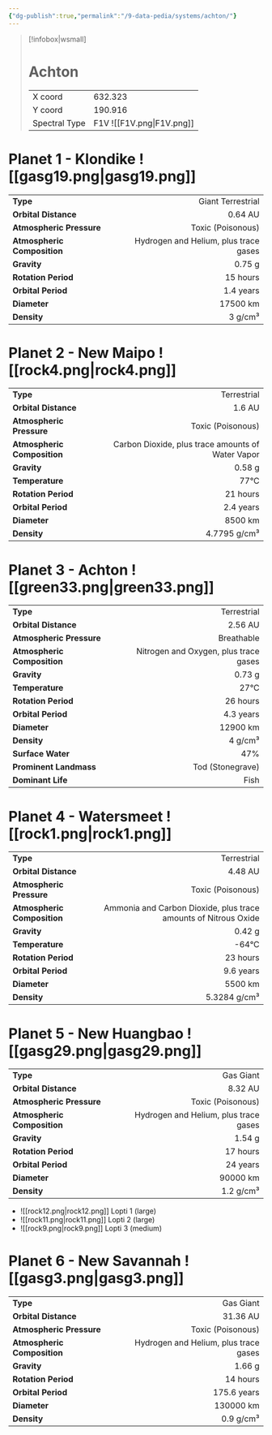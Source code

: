 ```yaml
---
{"dg-publish":true,"permalink":"/9-data-pedia/systems/achton/"}
---
```


> [!infobox|wsmall]
> # Achton
> | | |
> | - | - |
> | X coord | 632.323 |
> | Y coord| 190.916 |
> | Spectral Type | F1V ![[F1V.png\|F1V.png]] |

# Planet 1 - Klondike ![[gasg19.png\|gasg19.png]]
|                             |                           |
| --------------------------- | -------------------------:|
| **Type**                    |             Giant Terrestrial |
| **Orbital Distance**        |   0.64 AU |
| **Atmospheric Pressure**    |       Toxic (Poisonous) |
| **Atmospheric Composition** |      Hydrogen and Helium, plus trace gases |
| **Gravity**                 |        0.75 g |
| **Rotation Period**         |  15 hours |
| **Orbital Period** | 1.4 years |
| **Diameter**                |      17500 km | 
| **Density**                 |    3 g/cm³ |





# Planet 2 - New Maipo ![[rock4.png\|rock4.png]]
|                             |                           |
| --------------------------- | -------------------------:|
| **Type**                    |             Terrestrial |
| **Orbital Distance**        |   1.6 AU |
| **Atmospheric Pressure**    |       Toxic (Poisonous) |
| **Atmospheric Composition** |      Carbon Dioxide, plus trace amounts of Water Vapor |
| **Gravity**                 |        0.58 g |
| **Temperature**             |    77°C |
| **Rotation Period**         |  21 hours |
| **Orbital Period** | 2.4 years |
| **Diameter**                |      8500 km | 
| **Density**                 |    4.7795 g/cm³ |





# Planet 3 - Achton ![[green33.png\|green33.png]]
|                             |                           |
| --------------------------- | -------------------------:|
| **Type**                    |             Terrestrial |
| **Orbital Distance**        |   2.56 AU |
| **Atmospheric Pressure**    |       Breathable |
| **Atmospheric Composition** |      Nitrogen and Oxygen, plus trace gases |
| **Gravity**                 |        0.73 g |
| **Temperature**             |    27°C |
| **Rotation Period**         |  26 hours |
| **Orbital Period** | 4.3 years |
| **Diameter**                |      12900 km | 
| **Density**                 |    4 g/cm³ |
| **Surface Water**           |           47% | 
| **Prominent Landmass**      |         Tod (Stonegrave) | 
| **Dominant Life**           |         Fish |





# Planet 4 - Watersmeet ![[rock1.png\|rock1.png]]
|                             |                           |
| --------------------------- | -------------------------:|
| **Type**                    |             Terrestrial |
| **Orbital Distance**        |   4.48 AU |
| **Atmospheric Pressure**    |       Toxic (Poisonous) |
| **Atmospheric Composition** |      Ammonia and Carbon Dioxide, plus trace amounts of Nitrous Oxide |
| **Gravity**                 |        0.42 g |
| **Temperature**             |    -64°C |
| **Rotation Period**         |  23 hours |
| **Orbital Period** | 9.6 years |
| **Diameter**                |      5500 km | 
| **Density**                 |    5.3284 g/cm³ |





# Planet 5 - New Huangbao ![[gasg29.png\|gasg29.png]]
|                             |                           |
| --------------------------- | -------------------------:|
| **Type**                    |             Gas Giant |
| **Orbital Distance**        |   8.32 AU |
| **Atmospheric Pressure**    |       Toxic (Poisonous) |
| **Atmospheric Composition** |      Hydrogen and Helium, plus trace gases |
| **Gravity**                 |        1.54 g |
| **Rotation Period**         |  17 hours |
| **Orbital Period** | 24 years |
| **Diameter**                |      90000 km | 
| **Density**                 |    1.2 g/cm³ |



- ![[rock12.png\|rock12.png]] Lopti 1 (large)
- ![[rock11.png\|rock11.png]] Lopti 2 (large)
- ![[rock9.png\|rock9.png]] Lopti 3 (medium)


# Planet 6 - New Savannah ![[gasg3.png\|gasg3.png]]
|                             |                           |
| --------------------------- | -------------------------:|
| **Type**                    |             Gas Giant |
| **Orbital Distance**        |   31.36 AU |
| **Atmospheric Pressure**    |       Toxic (Poisonous) |
| **Atmospheric Composition** |      Hydrogen and Helium, plus trace gases |
| **Gravity**                 |        1.66 g |
| **Rotation Period**         |  14 hours |
| **Orbital Period** | 175.6 years |
| **Diameter**                |      130000 km | 
| **Density**                 |    0.9 g/cm³ |





